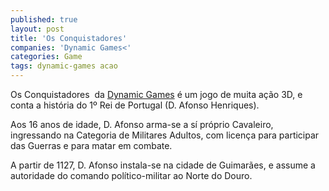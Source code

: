 ```yaml
---
published: true
layout: post
title: 'Os Conquistadores'
companies: 'Dynamic Games<'
categories: Game
tags: dynamic-games acao
---
```

Os Conquistadores  da [Dynamic Games](http://www.dynamicgames.com.br/) é um jogo de muita ação 3D, e conta a história do 1º Rei de Portugal (D. Afonso Henriques).

Aos 16 anos de idade, D. Afonso arma-se a sí próprio Cavaleiro, ingressando na Categoria de Militares Adultos, com licença para participar das Guerras e para matar em combate.

A partir de 1127, D. Afonso instala-se na cidade de Guimarães, e assume a autoridade do comando político-militar ao Norte do Douro.